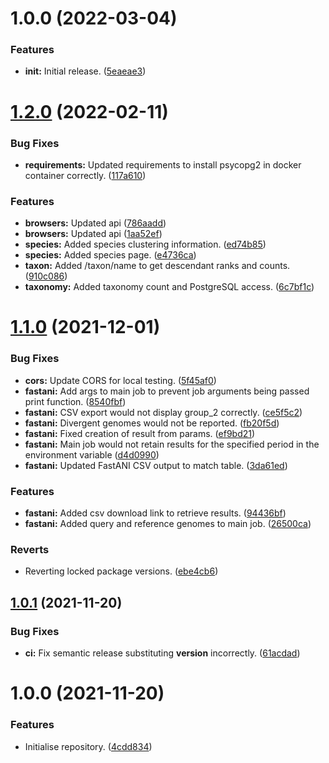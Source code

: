 # 1.0.0 (2022-03-04)


### Features

* **init:** Initial release. ([5eaeae3](https://github.com/Ecogenomics/api.gtdb.ecogenomic.org/commit/5eaeae3546240ca3c253806738f36ea57d556f9b))

# [1.2.0](https://github.com/Ecogenomics/api.gtdb.ecogenomic.org/compare/v1.1.0...v1.2.0) (2022-02-11)


### Bug Fixes

* **requirements:** Updated requirements to install psycopg2 in docker container correctly. ([117a610](https://github.com/Ecogenomics/api.gtdb.ecogenomic.org/commit/117a6104d87f1bebe80f6731dee40e829537c414))


### Features

* **browsers:** Updated api ([786aadd](https://github.com/Ecogenomics/api.gtdb.ecogenomic.org/commit/786aadd95a8339700785fc8035eab89316337b6a))
* **browsers:** Updated api ([1aa52ef](https://github.com/Ecogenomics/api.gtdb.ecogenomic.org/commit/1aa52effd4da42a1a170202af6a3fcc90d8412a9))
* **species:** Added species clustering information. ([ed74b85](https://github.com/Ecogenomics/api.gtdb.ecogenomic.org/commit/ed74b857742a8c1db022ad17fcb87de8281c73a9))
* **species:** Added species page. ([e4736ca](https://github.com/Ecogenomics/api.gtdb.ecogenomic.org/commit/e4736cac16361f2f23905867af0332cf2675630f))
* **taxon:** Added /taxon/name to get descendant ranks and counts. ([910c086](https://github.com/Ecogenomics/api.gtdb.ecogenomic.org/commit/910c086298a56ad0ce40cf65c8b5fcfcc8081c23))
* **taxonomy:** Added taxonomy count and PostgreSQL access. ([6c7bf1c](https://github.com/Ecogenomics/api.gtdb.ecogenomic.org/commit/6c7bf1cfa3a000d0ecb3108a64797ab3617fc19c))

# [1.1.0](https://github.com/Ecogenomics/api.gtdb.ecogenomic.org/compare/v1.0.1...v1.1.0) (2021-12-01)


### Bug Fixes

* **cors:** Update CORS for local testing. ([5f45af0](https://github.com/Ecogenomics/api.gtdb.ecogenomic.org/commit/5f45af03f11fb892a753a6f3183e9d5d75abd817))
* **fastani:** Add args to main job to prevent job arguments being passed print function. ([8540fbf](https://github.com/Ecogenomics/api.gtdb.ecogenomic.org/commit/8540fbf79027898f50bb90dfb0abb15e7b1a3a02))
* **fastani:** CSV export would not display group_2 correctly. ([ce5f5c2](https://github.com/Ecogenomics/api.gtdb.ecogenomic.org/commit/ce5f5c21e9ddf305f2bf7e0a8b76f8899728a635))
* **fastani:** Divergent genomes would not be reported. ([fb20f5d](https://github.com/Ecogenomics/api.gtdb.ecogenomic.org/commit/fb20f5da1c44d8ed640f33d2f1c8003ce985bbf8))
* **fastani:** Fixed creation of result from params. ([ef9bd21](https://github.com/Ecogenomics/api.gtdb.ecogenomic.org/commit/ef9bd21abdcb0e77125f9013ea4ffac4bcb824fb))
* **fastani:** Main job would not retain results for the specified period in the environment variable ([d4d0990](https://github.com/Ecogenomics/api.gtdb.ecogenomic.org/commit/d4d09903c38f59e3f5f663f147a3754306d4c0d4))
* **fastani:** Updated FastANI CSV output to match table. ([3da61ed](https://github.com/Ecogenomics/api.gtdb.ecogenomic.org/commit/3da61ed8b5a2ac70c60ee7003a14900194de6cdf))


### Features

* **fastani:** Added csv download link to retrieve results. ([94436bf](https://github.com/Ecogenomics/api.gtdb.ecogenomic.org/commit/94436bf47996e53bac4a87756e95684fc5da7ea9))
* **fastani:** Added query and reference genomes to main job. ([26500ca](https://github.com/Ecogenomics/api.gtdb.ecogenomic.org/commit/26500ca41228443a7fda8511919dca4f65437357))


### Reverts

* Reverting locked package versions. ([ebe4cb6](https://github.com/Ecogenomics/api.gtdb.ecogenomic.org/commit/ebe4cb61aa1f9938bd1ac93f926fc7119df099a9))

## [1.0.1](https://github.com/Ecogenomics/api.gtdb.ecogenomic.org/compare/v1.0.0...v1.0.1) (2021-11-20)


### Bug Fixes

* **ci:** Fix semantic release substituting __version__ incorrectly. ([61acdad](https://github.com/Ecogenomics/api.gtdb.ecogenomic.org/commit/61acdad7323fe556989667da5f53905f36938fca))

# 1.0.0 (2021-11-20)


### Features

* Initialise repository. ([4cdd834](https://github.com/Ecogenomics/api.gtdb.ecogenomic.org/commit/4cdd834e0e15ae3a061a497085b729b0d857d95a))
